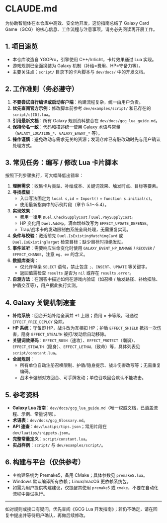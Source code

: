 # CLAUDE.md

为协助智能体在本仓库中高效、安全地开发，这份指南总结了 Galaxy Card Game（GCG）的核心信息、工作流程与注意事项。请务必先阅读再开展工作。

## 1. 项目速览
- 本仓库改造自 YGOPro，引擎使用 C++/Irrlicht，卡片效果通过 Lua 实现。
- 游戏规则已全面换装为 Galaxy 机制（补给=费用、HP=守备力等）。
- 主要关注点：`script/` 目录下的卡片脚本与 `dev/docs/` 中的开发文档。

## 2. 工作准则（务必遵守）
1. **不要尝试自行编译或启动客户端**：构建流程复杂，统一由用户负责。
2. **优先查阅官方示例**：修改脚本前参考 `dev/examples/script/` 和已存在的 `script/c[ID].lua`。
3. **引用最新文档**：所有 Galaxy 规则资料整合在 `dev/docs/gcg_lua_guide.md`。
4. **保持命名一致**：代码和描述统一使用 Galaxy 术语与常量（`GALAXY_LOCATION_*`、`GALAXY_EVENT_*` 等）。
5. **操作谨慎**：避免改动与需求无关的资源；发现仓库已有脏改动时先与用户确认处理方式。

## 3. 常见任务：编写 / 修改 Lua 卡片脚本
按照下列步骤执行，可大幅降低出错率：

1. **理解需求**：收集卡片类型、补给成本、关键词效果、触发时点、目标等要素。
2. **寻找模板**：
   - 入口写法固定为 `local s,id = Import()` + `function s.initial(c)`。
   - 使用最新指南中的示例片段（章节 5.1～5.4）。
3. **实现效果**：
   - 费用一律用 `Duel.CheckSupplyCost` / `Duel.PaySupplyCost`。
   - HP 变化用 `Duel.AddHp`，满血增益改写为 `EFFECT_UPDATE_DEFENSE`。
   - Trap/战术卡的发动限制由系统全局处理，无需重复实现。
4. **条件与校验**：激活前先 `Duel.IsExistingMatchingCard` 或 `Duel.IsExistingTarget` 检查目标；缺少目标时拒绝发动。
5. **事件监听**：需要响应生命变化时使用 `GALAXY_EVENT_HP_DAMAGE` / `RECOVER` / `EFFECT_CHANGE`，注意 `eg`、`ev` 的含义。
6. **数据库查询**：
   - 仅允许单条 `SELECT` 语句，禁止包含 `;`、`INSERT`、`UPDATE` 等关键字。
   - 返回值需检查 `results` 是否为 `nil` 或存在 `results.error`。
7. **自测方法**：在回答中描述如何在游戏内验证（如召唤 / 触发路径、补给扣除、护盾交互等），用户据此执行实测。

## 4. Galaxy 关键机制速查
- **补给系统**：回合开始补给全满并 +1 上限；费用 = 卡等级，可通过 `EFFECT_FREE_DEPLOY` 免除。
- **HP 系统**：守备即 HP，战斗改为互相扣 HP；护盾 `EFFECT_SHIELD` 抵挡一次伤害，隐身 `EFFECT_STEALTH` 被打/发动后自动移除。
- **关键词效果码**：`EFFECT_RUSH`（速攻）、`EFFECT_PROTECT`（嘲讽）、`EFFECT_STEALTH`（隐身）、`EFFECT_LETHAL`（致命）等，具体列表见 `script/constant.lua`。
- **全局规则**：
  - 所有单位自动注册召唤限制、护盾/隐身提示、战斗伤害改写等；无需重复编码。
  - 战术卡强制对方回合、可手牌发动；单位召唤回合默认不能攻击。

## 5. 参考资料
- **Galaxy Lua 指南**：`dev/docs/gcg_lua_guide.md`（唯一权威文档，已涵盖流程、示例、常量说明）。
- **术语表**：`dev/docs/gcg_Glossary.md`。
- **API 速查**：`dev/luatips/tips.json`；常用片段在 `dev/luatips/snippets.json`。
- **完整常量定义**：`script/constant.lua`。
- **实战样例**：`script/` 与 `dev/examples/script/`。

## 6. 构建与平台（仅供参考）
- 主构建系统为 Premake5，备用 CMake；具体参数见 `premake5.lua`。
- Windows 默认编译所有依赖；Linux/macOS 更依赖系统包。
- 如需为用户提供构建建议，仅提醒其使用 `premake5` 或 `cmake`，不要在自动化流程中尝试执行。

---

如对规则或接口有疑问，优先查阅《GCG Lua 开发指南》；若仍不确定，请在回复中提出并等待用户确认，再做后续修改。
